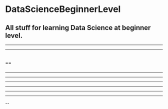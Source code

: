 # DataScienceBeginnerLevel
All stuff for learning Data Science at beginner level.
--
----
----
--
------
------
----
----------
----
--------
------
--
